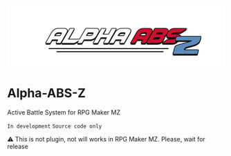 ![](https://raw.githubusercontent.com/KageDesu/TestRepo/master/TitleABS_Z.png?token=AEC6D6QZVPVCS7SYUBZWJCDADU3P2)

# Alpha-ABS-Z
Active Battle System for RPG Maker MZ


`In development`
`Source code only`

:warning: This is not plugin, not will works in RPG Maker MZ. Please, wait for release  

